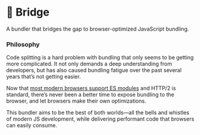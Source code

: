 # 🌉 Bridge

A bundler that bridges the gap to browser-optimized JavaScript bundling.

### Philosophy

Code splitting is a hard problem with bundling that only seems to be getting
more complicated. It not only demands a deep understanding from developers,
but has also caused bundling fatigue over the past several years that’s not
getting easier.

Now that [most modern browsers support ES
modules](https://developer.mozilla.org/en-US/docs/Web/JavaScript/Reference/Statements/import)
and HTTP/2 is standard, there’s never been a better time to expose bundling
to the browser, and let browsers make their own optimizations.

This bundler aims to be the best of both worlds—all the bells and whistles of
modern JS development, while delivering performant code that browsers can
easily consume.
